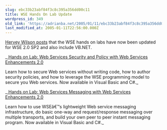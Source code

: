 ```yaml
---
slug: ebc33b23abf84f3c8c395a356dd00c11
title: WSE Hands On Lab Update
wordpress_id: 349
old_link: 'https://adrianba.net/2005/01/11/ebc33b23abf84f3c8c395a356dd00c11/'
last_modified_at: 2005-01-11T22:56:00.000Z
---
```


[Hervey
Wilson posts](http://www.dynamic-cast.com/mt-archives/000072.html) that the WSE hands on labs have now been updated
for WSE 2.0 SP2 and also include VB.NET.

_[
Hands on Lab: Web Services Security and Policy with Web Services
Enhancements 2.0](http://www.microsoft.com/downloads/details.aspx?FamilyId=A6B7DE77-5A16-482C-8B84-75DF0A2E09C4&displaylang=en)  

Learn how to secure Web services without writing code, how to
author security policies, and how to leverage the WSE programming
model to secure you Web services. Now available in Visual Basic and
C#._

_[
Hands on Lab: Web Services Messaging with Web Services Enhancements
2.0](http://www.microsoft.com/downloads/details.aspx?FamilyId=89457A1C-D31E-4A9B-92B7-645C1C208A2F&displaylang=en)  

Learn how to use WSEâ€™s lightweight Web service messaging
infrastructure, do basic one-way and request/response messaging
over multiple transports, and build your own peer to peer instant
messaging program. Now available in Visual Basic and C#._
